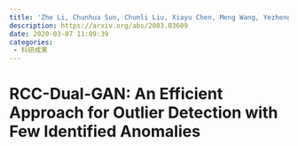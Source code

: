 ```yaml
---
title: 'Zhe Li, Chunhua Sun, Chunli Liu, Xiayu Chen, Meng Wang, Yezheng Liu. Rcc-dual-gan: An efficient approach for outlier detection with few identified anomalies[J]. arXiv preprint arXiv:2003.03609, 2020.'
description: https://arxiv.org/abs/2003.03609
date: 2020-03-07 11:09:39
categories:
 - 科研成果
---
```

# RCC-Dual-GAN: An Efficient Approach for Outlier Detection with Few Identified Anomalies